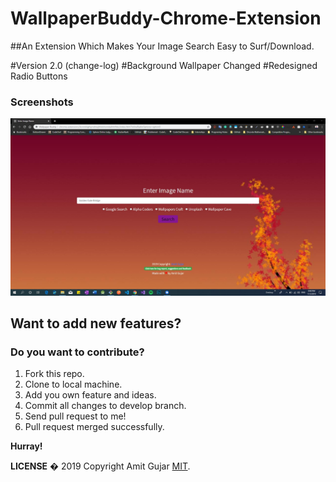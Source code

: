 # WallpaperBuddy-Chrome-Extension
##An Extension Which Makes Your Image Search Easy to Surf/Download.

#Version 2.0 (change-log)
#Background Wallpaper Changed
#Redesigned Radio Buttons


### Screenshots

![Running on my browser](/screenshots/screenshot.jpg "screenshot")


## Want to add new features?

### **Do you want to contribute?**
  1. Fork this repo.
  2. Clone to local machine.
  3. Add you own feature and ideas.
  4. Commit all changes to develop branch.
  5. Send pull request to me!
  6. Pull request merged successfully.
  
  **Hurray!**

  **LICENSE**
  � 2019 Copyright Amit Gujar  [MIT](https://github.com/AmitGujar/WallpaperBuddy-Chrome-Extension/blob/master/LICENSE).


